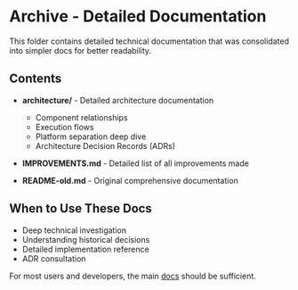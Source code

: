 # Archive - Detailed Documentation

This folder contains detailed technical documentation that was consolidated into simpler docs for better readability.

## Contents

- **architecture/** - Detailed architecture documentation
  - Component relationships
  - Execution flows
  - Platform separation deep dive
  - Architecture Decision Records (ADRs)
  
- **IMPROVEMENTS.md** - Detailed list of all improvements made
- **README-old.md** - Original comprehensive documentation

## When to Use These Docs

- Deep technical investigation
- Understanding historical decisions
- Detailed implementation reference
- ADR consultation

For most users and developers, the main [docs](../) should be sufficient.
